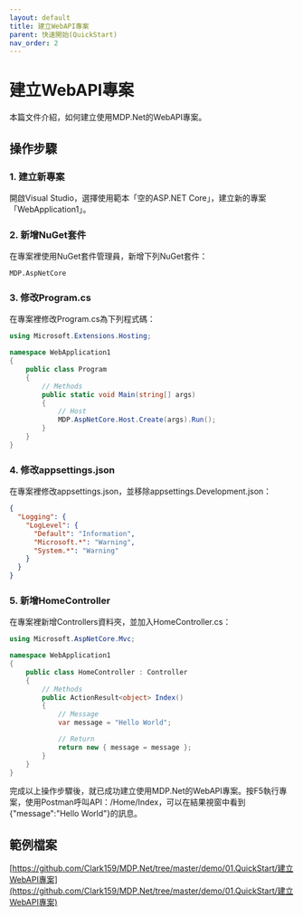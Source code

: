 ```yaml
---
layout: default
title: 建立WebAPI專案
parent: 快速開始(QuickStart)
nav_order: 2
---
```


# 建立WebAPI專案

本篇文件介紹，如何建立使用MDP.Net的WebAPI專案。

## 操作步驟

### 1. 建立新專案

開啟Visual Studio，選擇使用範本「空的ASP.NET Core」，建立新的專案「WebApplication1」。

### 2. 新增NuGet套件

在專案裡使用NuGet套件管理員，新增下列NuGet套件：

```
MDP.AspNetCore
```

### 3. 修改Program.cs

在專案裡修改Program.cs為下列程式碼：

```csharp
using Microsoft.Extensions.Hosting;

namespace WebApplication1
{
    public class Program
    {
        // Methods
        public static void Main(string[] args)
        {
            // Host
            MDP.AspNetCore.Host.Create(args).Run();
        }
    }
}
```

### 4. 修改appsettings.json

在專案裡修改appsettings.json，並移除appsettings.Development.json：

```json
{
  "Logging": {
    "LogLevel": {
      "Default": "Information",
      "Microsoft.*": "Warning",
      "System.*": "Warning"
    }
  }
}
```

### 5. 新增HomeController

在專案裡新增Controllers資料夾，並加入HomeController.cs：

```csharp
using Microsoft.AspNetCore.Mvc;

namespace WebApplication1
{
    public class HomeController : Controller
    {
        // Methods
        public ActionResult<object> Index()
        {
            // Message
            var message = "Hello World";

            // Return
            return new { message = message };
        }
    }
}
```

完成以上操作步驟後，就已成功建立使用MDP.Net的WebAPI專案。按F5執行專案，使用Postman呼叫API：/Home/Index，可以在結果視窗中看到{"message":"Hello World"}的訊息。

## 範例檔案

[https://github.com/Clark159/MDP.Net/tree/master/demo/01.QuickStart/建立WebAPI專案](https://github.com/Clark159/MDP.Net/tree/master/demo/01.QuickStart/建立WebAPI專案)
